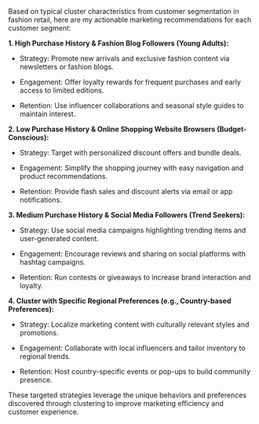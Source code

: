 Based on typical cluster characteristics from customer segmentation in fashion retail, here are my actionable marketing recommendations for each customer segment:

**1. High Purchase History & Fashion Blog Followers (Young Adults):**

- Strategy: Promote new arrivals and exclusive fashion content via newsletters or fashion blogs.

- Engagement: Offer loyalty rewards for frequent purchases and early access to limited editions.

- Retention: Use influencer collaborations and seasonal style guides to maintain interest.

**2. Low Purchase History & Online Shopping Website Browsers (Budget-Conscious):**

- Strategy: Target with personalized discount offers and bundle deals.

- Engagement: Simplify the shopping journey with easy navigation and product recommendations.

- Retention: Provide flash sales and discount alerts via email or app notifications.

**3. Medium Purchase History & Social Media Followers (Trend Seekers):**

- Strategy: Use social media campaigns highlighting trending items and user-generated content.

- Engagement: Encourage reviews and sharing on social platforms with hashtag campaigns.

- Retention: Run contests or giveaways to increase brand interaction and loyalty.

**4. Cluster with Specific Regional Preferences (e.g., Country-based Preferences):**

- Strategy: Localize marketing content with culturally relevant styles and promotions.

- Engagement: Collaborate with local influencers and tailor inventory to regional trends.

- Retention: Host country-specific events or pop-ups to build community presence.

These targeted strategies leverage the unique behaviors and preferences discovered through clustering to improve marketing efficiency and customer experience.